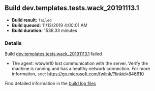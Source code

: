 ## Build dev.templates.tests.wack_20191113.1
- **Build result:** `failed`
- **Build queued:** 11/13/2019 4:00:01 AM
- **Build duration:** 1538.33 minutes
### Details
Build [dev.templates.tests.wack_20191113.1](https://winappstudio.visualstudio.com/web/build.aspx?pcguid=a4ef43be-68ce-4195-a619-079b4d9834c2&builduri=vstfs%3a%2f%2f%2fBuild%2fBuild%2f31890) failed

+ The agent: wtswin10 lost communication with the server. Verify the machine is running and has a healthy network connection. For more information, see: https://go.microsoft.com/fwlink/?linkid=846610

Find detailed information in the [build log files]()
